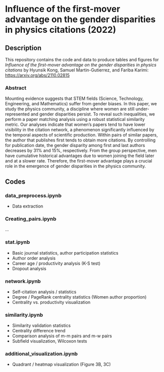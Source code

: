 # Influence of the first-mover advantage on the gender disparities in physics citations (2022)

## Description
This repository contains the code and data to produce tables and figures for *Influence of the first-mover advantage on the gender disparities in physics citations* by Hyunsik Kong, Samuel Martin-Gutierrez, and Fariba Karimi: https://arxiv.org/abs/2110.02815

### Abstract
Mounting evidence suggests that STEM fields (Science, Technology, Engineering, and Mathematics) suffer from gender biases. In this paper, we study the physics community, a discipline where women are still under-represented and gender disparities persist. To reveal such inequalities, we perform a paper matching analysis using a robust statistical similarity metric. Our analyses indicate that women’s papers tend to have lower visibility in the citation network, a phenomenon significantly influenced by the temporal aspects of scientific production. Within pairs of similar papers, the author that publishes first tends to obtain more citations. By controlling for publication date, the gender disparity among first and last authors decreases by 31% and 15%, respectively. From the group perspective, men have cumulative historical advantages due to women joining the field later and at a slower rate. Therefore, the first-mover advantage plays a crucial role in the emergence of gender disparities in the physics community.

## Codes

<!-- ### Data
- result.csv
- paperdata.csv
- primdata.csv
- lastdata.csv
- citationBara.csv
- mfpairs_similarity.csv
- mwpairs_similarity_edited.csv
- mmpairs_similarity.csv
 -->

### data_preprocess.ipynb
- Data extraction

### Creating_pairs.ipynb
...

### stat.ipynb
- Basic journal statistics, author participation statistics
- Author order analysis
- Career age / productivity analysis (K-S test)
- Dropout analysis

### network.ipynb
- Self-citation analysis / statistics
- Degree / PageRank centrality statistics (Women author proportion)
- Centrality vs. productivity visualization

### similarity.ipynb
- Similarity validation statistics
- Centrality difference trend
- Comparison analysis of m-m pairs and m-w pairs
- Subfield visualization, Wilcoxon tests

### additional_visualization.ipynb
- Quadrant / heatmap visualization (Figure 3B, 3C)
